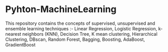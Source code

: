 # Pyhton-MachineLearning
This repository contains the concepts of supervised, unsupervised and ensemble learning techniques :- Linear Regression, Logistic Regression, k-nearest neighbors (KNN), 
Decision Tree, K mean clustering, Hierarchical Clustering, DBscan, Random Forest, Bagging, Boosting, AdaBoost, GradientBoost 
